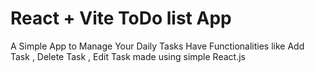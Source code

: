 # React + Vite ToDo list App

A Simple App to Manage Your Daily Tasks 
Have Functionalities like Add Task , Delete Task , Edit Task
made using simple React.js 

